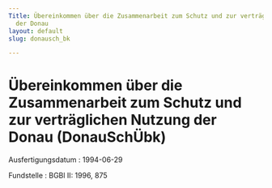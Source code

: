 ```yaml
---
Title: Übereinkommen über die Zusammenarbeit zum Schutz und zur verträglichen Nutzung
  der Donau
layout: default
slug: donausch_bk

---
```


# Übereinkommen über die Zusammenarbeit zum Schutz und zur verträglichen Nutzung der Donau (DonauSchÜbk)

Ausfertigungsdatum
:   1994-06-29

Fundstelle
:   BGBl II: 1996, 875

